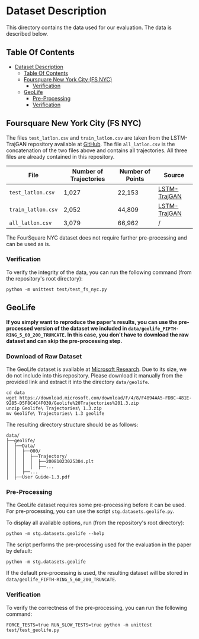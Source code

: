 # Dataset Description

This directory contains the data used for our evaluation.
The data is described below.

## Table Of Contents

<!-- TOC -->
* [Dataset Description](#dataset-description)
  * [Table Of Contents](#table-of-contents)
  * [Foursquare New York City (FS NYC)](#foursquare-new-york-city-fs-nyc)
    * [Verification](#verification)
  * [GeoLife](#geolife)
    * [Pre-Processing](#pre-processing)
    * [Verification](#verification-1)
<!-- TOC -->

## Foursquare New York City (FS NYC)

The files `test_latlon.csv` and `train_latlon.csv` are taken from the LSTM-TrajGAN repository
available at [GitHub](https://github.com/GeoDS/LSTM-TrajGAN).
The file `all_latlon.csv` is the concatenation of the two files above and contains all trajectories.
All three files are already contained in this repository.

| File               | Number of Trajectories | Number of Points | Source                                                                                  |
|--------------------|------------------------|------------------|-----------------------------------------------------------------------------------------|
| `test_latlon.csv`  | 1,027                  | 22,153           | [LSTM-TrajGAN](https://github.com/GeoDS/LSTM-TrajGAN/blob/master/data/test_latlon.csv)  |
| `train_latlon.csv` | 2,052                  | 44,809           | [LSTM-TrajGAN](https://github.com/GeoDS/LSTM-TrajGAN/blob/master/data/train_latlon.csv) |
| `all_latlon.csv`   | 3,079                  | 66,962           | /                                                                                       |

The FourSquare NYC dataset does not require further pre-processing and can be used as is.

### Verification

To verify the integrity of the data, you can run the following command (from the repository's root directory):

```shell
python -m unittest test/test_fs_nyc.py
```

## GeoLife

**If you simply want to reproduce the paper's results, you can use the pre-processed version of the dataset we included in `data/geolife_FIFTH-RING_5_60_200_TRUNCATE`.
In this case, you don't have to download the raw dataset and can skip the pre-processing step.**

### Download of Raw Dataset

The GeoLife dataset is available
at [Microsoft Research](https://www.microsoft.com/en-us/download/details.aspx?id=52367).
Due to its size, we do not include into this repository.
Please download it manually from the provided link and extract it into the directory `data/geolife`.

```shell
cd data
wget https://download.microsoft.com/download/F/4/8/F4894AA5-FDBC-481E-9285-D5F8C4C4F039/Geolife%20Trajectories%201.3.zip
unzip Geolife\ Trajectories\ 1.3.zip
mv Geolife\ Trajectories\ 1.3 geolife
```

The resulting directory structure should be as follows:

```
data/
├──geolife/
│  ├──Data/
│  │  ├──000/
│  │  │  ├──Trajectory/
│  │  │  │  ├──20081023025304.plt
│  │  │  │  ├──...
│  │  ├──...
│  ├──User Guide-1.3.pdf
```

### Pre-Processing

The GeoLife dataset requires some pre-processing before it can be used.
For pre-processing, you can use the script `stg.datasets.geolife.py`.

To display all available options, run (from the repository's root directory):

```shell
python -m stg.datasets.geolife --help
```

The script performs the pre-processing used for the evaluation in the paper by default:

```shell
python -m stg.datasets.geolife
```

If the default pre-processing is used, the resulting dataset will be stored
in `data/geolife_FIFTH-RING_5_60_200_TRUNCATE`.

### Verification

To verify the correctness of the pre-processing, you can run the following command:

```shell
FORCE_TESTS=true RUN_SLOW_TESTS=true python -m unittest test/test_geolife.py
```
